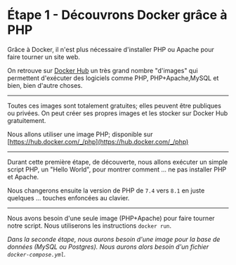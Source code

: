 # Étape 1 - Découvrons Docker grâce à PHP

Grâce à Docker, il n'est plus nécessaire d'installer PHP ou Apache pour faire tourner un site web.

On retrouve sur [Docker Hub](https://hub.docker.com) un très grand nombre "d'images" qui permettent d'exécuter des logiciels comme PHP, PHP+Apache,MySQL et bien, bien d'autre choses. 

----

Toutes ces images sont totalement gratuites; elles peuvent être publiques ou privées. On peut créer ses propres images et les stocker sur Docker Hub gratuitement. 

Nous allons utiliser une image PHP; disponible sur [https://hub.docker.com/_/php](https://hub.docker.com/_/php)

----

Durant cette première étape, de découverte, nous allons exécuter un simple script PHP, un "Hello World", pour montrer comment ... ne pas installer PHP et Apache. 

Nous changerons ensuite la version de PHP de `7.4` vers `8.1` en juste quelques ... touches enfoncées au clavier.

----

Nous avons besoin d'une seule image (PHP+Apache) pour faire tourner notre script. Nous utiliserons les instructions `docker run`.

*Dans la seconde étape, nous aurons besoin d'une image pour la base de données (MySQL ou Postgres). Nous aurons alors besoin d'un fichier `docker-compose.yml`.*
